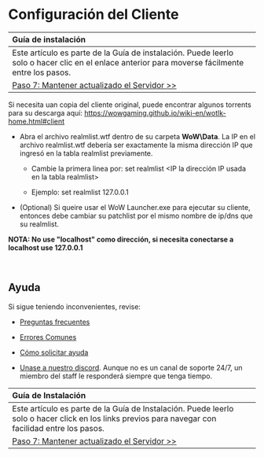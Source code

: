 # Configuración del Cliente

| Guía de instalación | |
| :- | :- |
| Este artículo es parte de la Guía de instalación. Puede leerlo solo o hacer clic en el enlace anterior para moverse fácilmente entre los pasos. |
| [Paso 7: Mantener actualizado el Servidor >>](keeping-the-server-up-to-date.md) |



Si necesita uan copia del cliente original, puede encontrar algunos torrents para su descarga aquí: https://wowgaming.github.io/wiki-en/wotlk-home.html#client

- Abra el archivo realmlist.wtf dentro de su carpeta **WoW\Data**. La IP en el archivo realmlist.wtf debería ser exactamente la misma dirección IP que ingresó en la tabla realmlist previamente.

    - Cambie la primera linea por: set realmlist <IP la dirección IP usada en la tabla realmlist>
    
    - Ejemplo: set realmlist 127.0.0.1

- (Optional) Si queire usar el WoW Launcher.exe para ejecutar su cliente, entonces debe cambiar su patchlist por el mismo nombre de ip/dns que su realmlist.

**NOTA: No use "localhost" como dirección, si necesita conectarse a localhost use 127.0.0.1**

<br>

## Ayuda

Si sigue teniendo inconvenientes, revise:

* [Preguntas frecuentes](faq.md)

* [Errores Comunes](common-errors.md)

* [Cómo solicitar ayuda](how-to-ask-for-help.md)

* [Unase a nuestro discord](https://discord.gg/gkt4y2x). Aunque no es un canal de soporte 24/7, un miembro del staff le responderá siempre que tenga tiempo.


| Guía de Instalación | |
| :- | :- |
| Este artículo es parte de la Guía de Instalación. Puede leerlo solo o hacer click en los links previos para navegar con facilidad entre los pasos. |
[Paso 7: Mantener actualizado el Servidor >>](keeping-the-server-up-to-date.md) |
